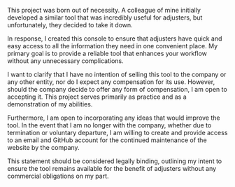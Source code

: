 This project was born out of necessity. A colleague of mine initially developed a similar tool that was incredibly useful for adjusters, but unfortunately, they decided to take it down.

In response, I created this console to ensure that adjusters have quick and easy access to all the information they need in one convenient place. My primary goal is to provide a reliable tool that enhances your workflow without any unnecessary complications.

I want to clarify that I have no intention of selling this tool to the company or any other entity, nor do I expect any compensation for its use. However, should the company decide to offer any form of compensation, I am open to accepting it. This project serves primarily as practice and as a demonstration of my abilities.

Furthermore, I am open to incorporating any ideas that would improve the tool. In the event that I am no longer with the company, whether due to termination or voluntary departure, I am willing to create and provide access to an email and GitHub account for the continued maintenance of the website by the company.

This statement should be considered legally binding, outlining my intent to ensure the tool remains available for the benefit of adjusters without any commercial obligations on my part.
